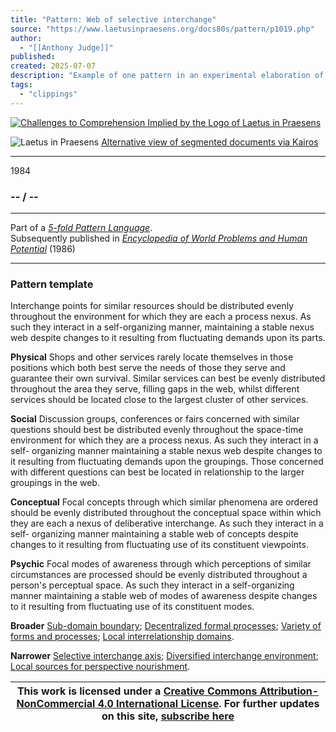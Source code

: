 ```yaml
---
title: "Pattern: Web of selective interchange"
source: "https://www.laetusinpraesens.org/docs80s/pattern/p1019.php"
author:
  - "[[Anthony Judge]]"
published:
created: 2025-07-07
description: "Example of one pattern in an experimental elaboration of a 5-fold pattern language. This explores the parallel between patterns at the physical level, the social level, the conceptual level, and the psychic level in the light of an underlying template based on the insights of Christopher Alexander"
tags:
  - "clippings"
---
```

[![Challenges to Comprehension Implied by the Logo
of Laetus in Praesens](https://www.laetusinpraesens.org/common/images/achngcol.jpg "Challenges to Comprehension Implied by the Logo
of Laetus in Praesens")](https://www.laetusinpraesens.org/context/logo_laetus.php)

![Laetus in Praesens](https://www.laetusinpraesens.org/common/images/laetus_title2.png) [Alternative view of segmented documents via Kairos](https://kairos.laetusinpraesens.org/p1019_8_pat_h_1)

---

1984

### \-- / --

---

Part of a *[5-fold Pattern Language](https://www.laetusinpraesens.org/docs80s/84patlan.php)*.  
Subsequently published in *[Encyclopedia of World Problems and Human Potential](https://www.un-intelligible.org/projects/homeency.php)* (1986)

---

### Pattern template

Interchange points for similar resources should be distributed evenly throughout the environment for which they are each a process nexus. As such they interact in a self-organizing manner, maintaining a stable nexus web despite changes to it resulting from fluctuating demands upon its parts.

**Physical** Shops and other services rarely locate themselves in those positions which both best serve the needs of those they serve and guarantee their own survival. Similar services can best be evenly distributed throughout the area they serve, filling gaps in the web, whilst different services should be located close to the largest cluster of other services.

**Social** Discussion groups, conferences or fairs concerned with similar questions should best be distributed evenly throughout the space-time environment for which they are a process nexus. As such they interact in a self- organizing manner maintaining a stable nexus web despite changes to it resulting from fluctuating demands upon the groupings. Those concerned with different questions can best be located in relationship to the larger groupings in the web.

**Conceptual** Focal concepts through which similar phenomena are ordered should be evenly distributed throughout the conceptual space within which they are each a nexus of deliberative interchange. As such they interact in a self- organizing manner maintaining a stable web of concepts despite changes to it resulting from fluctuating use of its constituent viewpoints.

**Psychic** Focal modes of awareness through which perceptions of similar circumstances are processed should be evenly distributed throughout a person's perceptual space. As such they interact in a self-organizing manner maintaining a stable web of modes of awareness despite changes to it resulting from fluctuating use of its constituent modes.

**Broader** [Sub-domain boundary](https://www.laetusinpraesens.org/docs80s/pattern/p1013.php); [Decentralized formal processes](https://www.laetusinpraesens.org/docs80s/pattern/p1009.php); [Variety of forms and processes](https://www.laetusinpraesens.org/docs80s/pattern/p1008.php); [Local interrelationship domains](https://www.laetusinpraesens.org/docs80s/pattern/p1011.php).

**Narrower** [Selective interchange axis](https://www.laetusinpraesens.org/docs80s/pattern/p1032.php); [Diversified interchange environment](https://www.laetusinpraesens.org/docs80s/pattern/p1046.php); [Local sources for perspective nourishment](https://www.laetusinpraesens.org/docs80s/pattern/p1089.php).

| This work is licensed under a [Creative Commons Attribution-NonCommercial 4.0 International License](http://creativecommons.org/licenses/by-nc/4.0/).  For further updates on this site, [subscribe here](https://laetusinpraesens.us19.list-manage.com/subscribe/post?u=1b1bc3aae057999099ff24455&id=4c64c53b45) |
| --- |